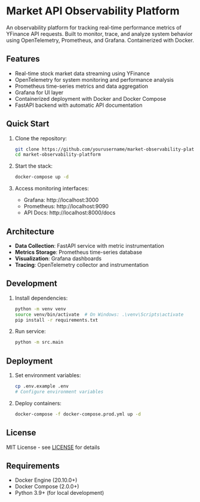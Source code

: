 # Market API Observability Platform

An observability platform for tracking real-time performance metrics of YFinance API requests. Built to monitor, trace, and analyze system behavior using OpenTelemetry, Prometheus, and Grafana. Containerized with Docker.

## Features
- Real-time stock market data streaming using YFinance
- OpenTelemetry for system monitoring and performance analysis
- Prometheus time-series metrics and data aggregation
- Grafana for UI layer
- Containerized deployment with Docker and Docker Compose
- FastAPI backend with automatic API documentation

## Quick Start

1. Clone the repository:
   ```bash
   git clone https://github.com/yourusername/market-observability-platform.git
   cd market-observability-platform
   ```

2. Start the stack:
   ```bash
   docker-compose up -d
   ```

3. Access monitoring interfaces:
   - Grafana: http://localhost:3000
   - Prometheus: http://localhost:9090
   - API Docs: http://localhost:8000/docs

## Architecture

- **Data Collection**: FastAPI service with metric instrumentation
- **Metrics Storage**: Prometheus time-series database
- **Visualization**: Grafana dashboards
- **Tracing**: OpenTelemetry collector and instrumentation

## Development

1. Install dependencies:
   ```bash
   python -m venv venv
   source venv/bin/activate  # On Windows: .\venv\Scripts\activate
   pip install -r requirements.txt
   ```

2. Run service:
   ```bash
   python -m src.main
   ```

## Deployment

1. Set environment variables:
   ```bash
   cp .env.example .env
   # Configure environment variables
   ```

2. Deploy containers:
   ```bash
   docker-compose -f docker-compose.prod.yml up -d
   ```

## License

MIT License - see [LICENSE](LICENSE) for details
## Requirements

- Docker Engine (20.10.0+)
- Docker Compose (2.0.0+)
- Python 3.9+ (for local development)

